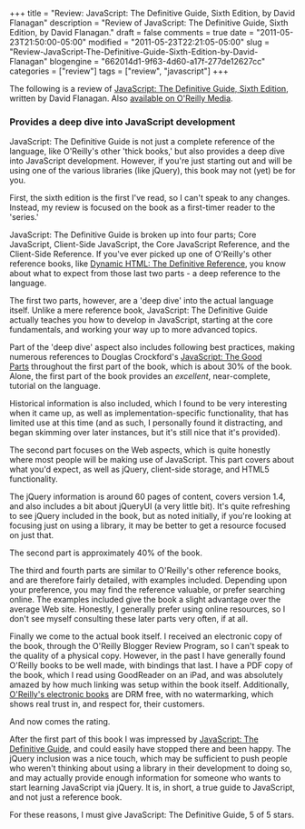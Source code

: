 +++
title = "Review: JavaScript: The Definitive Guide, Sixth Edition, by David Flanagan"
description = "Review of JavaScript: The Definitive Guide, Sixth Edition, by David Flanagan."
draft = false
comments = true
date = "2011-05-23T21:50:00-05:00"
modified = "2011-05-23T22:21:05-05:00"
slug = "Review-JavaScript-The-Definitive-Guide-Sixth-Edition-by-David-Flanagan"
blogengine = "662014d1-9f63-4d60-a17f-277de12627cc"
categories = ["review"]
tags = ["review", "javascript"]
+++

<div class="note">
<p>The following is a review of <a rel="external" href="http://www.amazon.com/gp/product/0596805527?tag=strivinglifen-20">JavaScript: The Definitive Guide, Sixth Edition</a>, written by David Flanagan. Also <a rel="external" href="http://oreilly.com/catalog/9780596805524/">available on O'Reilly Media</a>.</p>
</div>
<h3>Provides a deep dive into JavaScript development</h3>
<p>JavaScript: The Definitive Guide is not just a complete reference of the language, like O'Reilly's other 'thick books,' but also provides a deep dive into JavaScript development. However, if you're just starting out and will be using one of the various libraries (like jQuery), this book may not (yet) be for you.</p>
<p>First, the sixth edition is the first I've read, so I can't speak to any changes. Instead, my review is focused on the book as a first-timer reader to the 'series.'</p>
<p>JavaScript: The Definitive Guide is broken up into four parts; Core JavaScript, Client-Side JavaScript, the Core JavaScript Reference, and the Client-Side Reference. If you've ever picked up one of O'Reilly's other reference books, like <a rel="external" href="http://www.amazon.com/gp/product/0596527403?tag=strivinglifen-20">Dynamic HTML: The Definitive Reference</a>, you know about what to expect from those last two parts - a deep reference to the language.</p>
<p>The first two parts, however, are a 'deep dive' into the actual language itself. Unlike a mere reference book,&nbsp;JavaScript: The Definitive Guide actually teaches you how to develop in JavaScript, starting at the core fundamentals, and working your way up to more advanced topics.</p>
<p>Part of the 'deep dive' aspect also includes following best practices, making numerous references to Douglas Crockford's <a href="/words/post/Review-JavaScript-The-Good-Parts-by-Douglas-Crockford.aspx">JavaScript: The Good Parts</a>&nbsp;throughout the first part of the book, which is about 30% of the book. Alone, the first part of the book provides an <em>excellent</em>, near-complete, tutorial on the language.</p>
<p>Historical information is also included, which I found to be very interesting when it came up, as well as implementation-specific functionality, that has limited use at this time (and as such, I personally found it distracting, and began skimming over later instances, but it's still nice that it's provided).</p>
<p>The second part focuses on the Web aspects, which is quite honestly where most people will be making use of JavaScript. This part covers about what you'd expect, as well as jQuery, client-side storage, and HTML5 functionality.</p>
<p>The jQuery information is around 60 pages of content, covers version 1.4, and also includes a bit about jQueryUI (a very little bit). It's quite refreshing to see jQuery included in the book, but as noted initially, if you're looking at focusing just on using a library, it may be better to get a resource focused on just that.</p>
<p>The second part is approximately 40% of the book.</p>
<p>The third and fourth parts are similar to O'Reilly's other reference books, and are therefore fairly detailed, with examples included. Depending upon your preference, you may find the reference valuable, or prefer searching online. The examples included give the book a slight advantage over the average Web site. Honestly, I generally prefer using online resources, so I don't see myself consulting these later parts very often, if at all.</p>
<p>Finally we come to the actual book itself. I received an electronic copy of the book, through the O'Reilly Blogger Review Program, so I can't speak to the quality of a physical copy. However, in the past I have generally found O'Reilly books to be well made, with bindings that last. I have a PDF copy of the book, which I read using GoodReader on an iPad, and was absolutely amazed by how much linking was setup within the book itself. Additionally, <a rel="external" href="http://oreilly.com/ebooks/">O'Reilly's electronic books</a> are DRM free, with no watermarking, which shows real trust in, and respect for, their customers.</p>
<p>And now comes the rating.</p>
<p>After the first part of this book I was impressed by <a rel="external" href="http://www.amazon.com/gp/product/0596805527?tag=strivinglifen-20">JavaScript: The Definitive Guide</a>, and could easily have stopped there and been happy. The jQuery inclusion was a nice touch, which may be sufficient to push people who weren't thinking about using a library in their development to doing so, and may actually provide enough information for someone who wants to start learning JavaScript via jQuery. It is, in short, a true guide to JavaScript, and not just a reference book.</p>
<p>For these reasons, I must give JavaScript: The Definitive Guide, 5 of 5 stars.</p>
